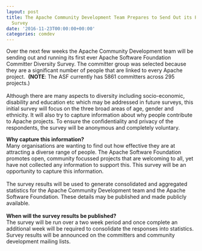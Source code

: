 ```yaml
---
layout: post
title: The Apache Community Development Team Prepares to Send Out its First Diversity
  Survey
date: '2016-11-23T00:00:00+00:00'
categories: comdev
---
```

<p>Over the next few weeks the Apache Community Development team will be sending out and running its first ever Apache Software Foundation Committer Diversity Survey. The committer group was selected because they are a significant number of people that are linked to every Apache project.&nbsp; <b>(NOTE</b>: The ASF currently has 5861 committers across 295 projects.)<br /><br />Although there are many aspects to diversity including socio-economic, disability and education etc which may be addressed in future surveys, this initial survey will focus on the three broad areas of age, gender and ethnicity. It will also try to capture information about why people contribute to Apache projects. To ensure the confidentiality and privacy of the respondents, the survey will be anonymous and completely voluntary.</p><b>Why capture this information?</b><br />Many organisations are wanting to find out how effective they are at attracting a diverse range of people. The Apache Software Foundation promotes open, community  focussed projects that are welcoming to all, yet have not collected any  information to support this. This survey will be an opportunity to capture this information.<br /><br />The survey results will be used to generate consolidated and aggregated statistics for the Apache Community Development team and the Apache Software Foundation. These details may be published and made publicly available.<br /> <br /> <b>When will the survey results be published?</b><br />The survey will be run over a two week period and once complete an additional week will be required to consolidate the responses into statistics. Survey results will be announced on the committers and community development mailing lists.
